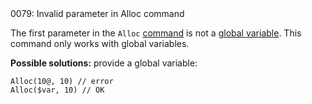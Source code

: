 <!doctype html>
<html lang="es">
<head>
	<title>Mensajes de Error</title>
	<meta charset="utf-8">
	<meta http-equiv="X-UA-Compatible" content="IE=edge">
	<meta name="viewport" content="width=device-width, initial-scale=1">
	<link rel="stylesheet" type="text/css" href="../../../style/style.css">
</head>
<body>
0079: Invalid parameter in Alloc command

The first parameter in the `Alloc` [command](../../coding/built-in-commands.md#alloc) is not a [global variable](../../coding/variables.md#global-variables). This command only works with global variables.

**Possible solutions:** provide a global variable:

```
Alloc(10@, 10) // error
Alloc($var, 10) // OK
```

<script src="../../../js/main.min.js"></script>